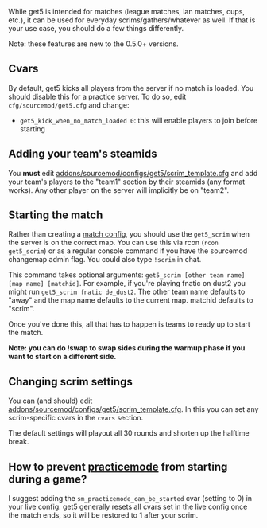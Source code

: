 While get5 is intended for matches (league matches, lan matches, cups, etc.), it can be used for everyday scrims/gathers/whatever as well. If that is your use case, you should do a few things differently.

Note: these features are new to the 0.5.0+ versions.

## Cvars

By default, get5 kicks all players from the server if no match is loaded. You should disable this for a practice server. To do so, edit ``cfg/sourcemod/get5.cfg`` and change:
- ``get5_kick_when_no_match_loaded 0``: this will enable players to join before starting

## Adding your team's steamids

You **must** edit [addons/sourcemod/configs/get5/scrim_template.cfg](https://github.com/splewis/get5/blob/master/configs/get5/scrim_template.cfg) and add your team's players to the "team1" section by their steamids (any format works). Any other player on the server will implicitly be on "team2".

## Starting the match

Rather than creating a [match config](https://github.com/splewis/get5#match-schema), you should use the ``get5_scrim`` when the server is on the correct map. You can use this via rcon (``rcon get5_scrim``) or as a regular console command if you have the sourcemod changemap admin flag. You could also type ``!scrim`` in chat.

This command takes optional arguments: ``get5_scrim [other team name] [map name] [matchid]``. For example, if you're playing fnatic on dust2 you might run ``get5_scrim fnatic de_dust2``. The other team name defaults to "away" and the map name defaults to the current map. matchid defaults to "scrim".

Once you've done this, all that has to happen is teams to ready up to start the match.

**Note: you can do !swap to swap sides during the warmup phase if you want to start on a different side.**

## Changing scrim settings

You can (and should) edit [addons/sourcemod/configs/get5/scrim_template.cfg](https://github.com/splewis/get5/blob/master/configs/get5/scrim_template.cfg). In this you can set any scrim-specific cvars in the ``cvars`` section. 

The default settings will playout all 30 rounds and shorten up the halftime break.

## How to prevent [practicemode](https://github.com/splewis/csgo-practice-mode) from starting during a game?

I suggest adding the ``sm_practicemode_can_be_started`` cvar (setting to 0) in your live config. get5 generally resets all cvars set in the live config once the match ends, so it will be restored to 1 after your scrim.